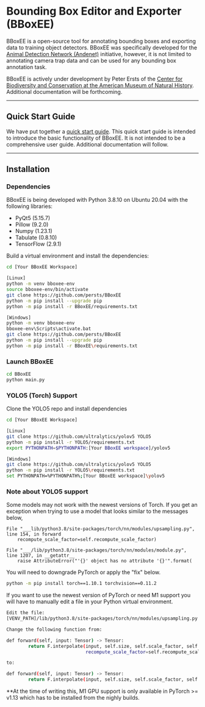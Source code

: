 # Bounding Box Editor and Exporter (BBoxEE)

BBoxEE is a open-source tool for annotating bounding boxes and exporting data to training object detectors. BBoxEE was specifically developed for the [Animal Detection Network (Andenet)](http://biodiversityinformatics.amnh.org/ml4conservation/animal-detection-network/) initiative, however, it is not limited to annotating camera trap data and can be used for any bounding box annotation task.

BBoxEE is actively under development by Peter Ersts of the [Center for Biodiversity and Conservation at the American Museum of Natural History](https://www.amnh.org/our-research/center-for-biodiversity-conservation). Additional documentation will be forthcoming.

------
## Quick Start Guide
We have put together a [quick start guide](https://github.com/persts/BBoxEE/blob/master/doc/Quick%20Start%20Guide.pdf). This quick start guide is intended to introduce the basic functionality of BBoxEE. It is not intended to be a comprehensive user guide. Additional documentation will follow.

------
## Installation

### Dependencies
BBoxEE is being developed with Python 3.8.10 on Ubuntu 20.04 with the following libraries:

* PyQt5 (5.15.7)
* Pillow (9.2.0)
* Numpy (1.23.1)
* Tabulate (0.8.10)
* TensorFlow (2.9.1)

Build a virtual environment and install the dependencies:
```bash
cd [Your BBoxEE Workspace]

[Linux]
python -m venv bboxee-env
source bboxee-env/bin/activate
git clone https://github.com/persts/BBoxEE
python -m pip install --upgrade pip
python -m pip install -r BBoxEE/requirements.txt

[Windows]
python -m venv bboxee-env
bboxee-env\Scripts\activate.bat
git clone https://github.com/persts/BBoxEE
python -m pip install --upgrade pip
python -m pip install -r BBoxEE\requirements.txt
```

### Launch BBoxEE
```bash
cd BBoxEE
python main.py
```
### YOLO5 (Torch) Support
Clone the YOLO5 repo and install dependencies
```bash
cd [Your BBoxEE Workspace]

[Linux]
git clone https://github.com/ultralytics/yolov5 YOLO5
python -m pip install -r YOLO5/requirements.txt
export PYTHONPATH=$PYTHONPATH:[Your BBoxEE workspace]/yolov5

[Windows]
git clone https://github.com/ultralytics/yolov5 YOLO5
python -m pip install -r YOLO5\requirements.txt
set PYTHONPATH=%PYTHONPATH%;[Your BBoxEE workspace]\yolov5
```
### Note about YOLO5 support
Some models may not work with the newest versions of Torch. If you get an exception when trying to use a model that looks similar to the messages below, 

```code
File "___lib/python3.8/site-packages/torch/nn/modules/upsampling.py", line 154, in forward
    recompute_scale_factor=self.recompute_scale_factor)

File "___/lib/python3.8/site-packages/torch/nn/modules/module.py", line 1207, in __getattr__
    raise AttributeError("'{}' object has no attribute '{}'".format(
```
You will need to downgrade PyTorch or apply the "fix" below.
```bash
python -m pip install torch==1.10.1 torchvision==0.11.2
```

If you want to use the newest version of PyTorch or need M1 support you will have to manually edit a file in your Python virtual environment. 
```bash
Edit the file:
[VENV_PATH]/lib/python3.8/site-packages/torch/nn/modules/upsampling.py

Change the following function from:

def forward(self, input: Tensor) -> Tensor:
        return F.interpolate(input, self.size, self.scale_factor, self.mode, self.align_corners,
                             recompute_scale_factor=self.recompute_scale_factor)

to:

def forward(self, input: Tensor) -> Tensor:
        return F.interpolate(input, self.size, self.scale_factor, self.mode, self.align_corners)
```
**At the time of writing this, M1 GPU support is only available in PyTorch >= v1.13 which has to be installed from the nighly builds.

